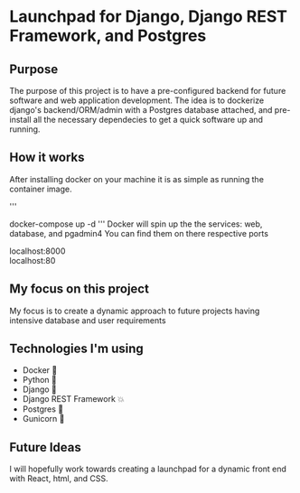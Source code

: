 # Launchpad for Django, Django REST Framework, and Postgres
## Purpose
The purpose of this project is to have a pre-configured backend for future software and web application development.
The idea is to dockerize django's backend/ORM/admin with a Postgres database attached, and pre-install all the necessary
dependecies to get a quick software up and running.

## How it works
After installing docker on your machine it is as simple as running the container image.

'''

docker-compose up -d
'''
Docker will spin up the the services: web, database, and pgadmin4
You can find them on there respective ports

localhost:8000\
localhost:80

## My focus on this project
My focus is to create a dynamic approach to future projects having intensive database and user requirements

## Technologies I'm using
- Docker :whale:
- Python :snake:
- Django :newspaper:
- Django REST Framework :boom:
- Postgres :elephant:
- Gunicorn :unicorn:

## Future Ideas
I will hopefully work towards creating a launchpad for a dynamic front end with React, html, and CSS.
